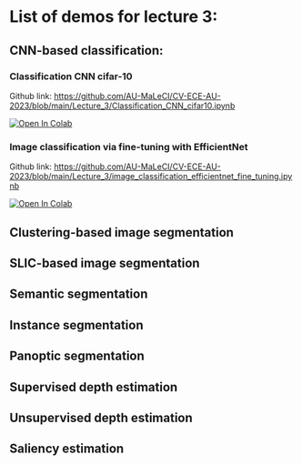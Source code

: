 # List of demos for lecture 3:

## CNN-based classification:

### Classification CNN cifar-10

Github link: https://github.com/AU-MaLeCI/CV-ECE-AU-2023/blob/main/Lecture_3/Classification_CNN_cifar10.ipynb

[![Open In Colab](https://colab.research.google.com/assets/colab-badge.svg)](https://colab.research.google.com/github/AU-MaLeCI/CV-ECE-AU-2023/blob/main/Lecture_3/Classification_CNN_cifar10.ipynb)

### Image classification via fine-tuning with EfficientNet

Github link: https://github.com/AU-MaLeCI/CV-ECE-AU-2023/blob/main/Lecture_3/image_classification_efficientnet_fine_tuning.ipynb

[![Open In Colab](https://colab.research.google.com/assets/colab-badge.svg)](https://colab.research.google.com/github/AU-MaLeCI/CV-ECE-AU-2023/blob/main/Lecture_3/image_classification_efficientnet_fine_tuning.ipynb)

## Clustering-based image segmentation

###

## SLIC-based image segmentation

### 

## Semantic segmentation

### 

## Instance segmentation

### 

## Panoptic segmentation

### 

## Supervised depth estimation

### 

## Unsupervised depth estimation

### 

## Saliency estimation

### 